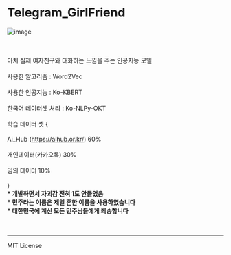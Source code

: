 # Telegram_GirlFriend

![image](https://user-images.githubusercontent.com/101767824/170328050-f61afba7-361b-40bc-b17b-e0e16435fa15.png)

<br></br>
마치 실제 여자친구와 대화하는 느낌을 주는 인공지능 모델
<br></br>
사용한 알고리즘 : Word2Vec <br></br>
사용한 인공지능 : Ko-KBERT <br></br>
한국어 데이터셋 처리 : Ko-NLPy-OKT <br></br>
학습 데이터 셋 { <br></br>
Ai_Hub (https://aihub.or.kr/) 60% <br></br>
개인데이터(카카오톡)               30% <br></br>
임의 데이터                      10% <br></br>
}<br>
<b> * 개발하면서 자괴감 전혀 1도 안들었음 </b><br>
<b> * 민주라는 이름은 제일 흔한 이름을 사용하였습니다</b><br>
<b> * 대한민국에 계신 모든 민주님들에게 죄송합니다</b><br>
<br><br>
***
MIT License
